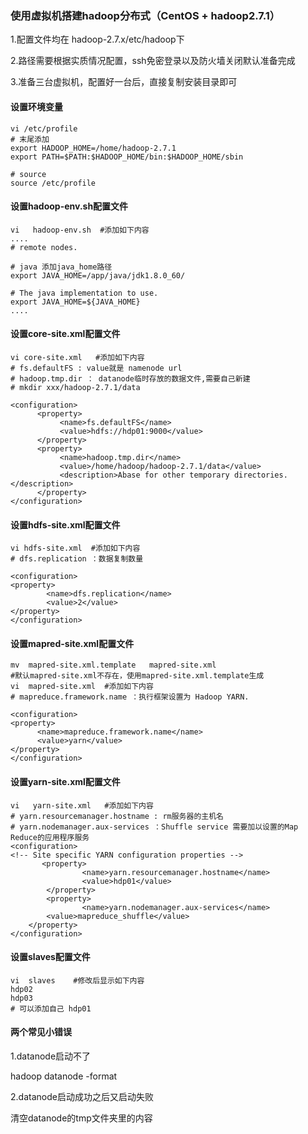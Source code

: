 ### 使用虚拟机搭建hadoop分布式（CentOS + hadoop2.7.1）

1.配置文件均在 hadoop-2.7.x/etc/hadoop下

2.路径需要根据实质情况配置，ssh免密登录以及防火墙关闭默认准备完成

3.准备三台虚拟机，配置好一台后，直接复制安装目录即可

#### 设置环境变量

```shell
vi /etc/profile
# 末尾添加
export HADOOP_HOME=/home/hadoop-2.7.1
export PATH=$PATH:$HADOOP_HOME/bin:$HADOOP_HOME/sbin

# source
source /etc/profile
```

#### 设置hadoop-env.sh配置文件

```shell
vi   hadoop-env.sh  #添加如下内容
....
# remote nodes.

# java 添加java_home路径
export JAVA_HOME=/app/java/jdk1.8.0_60/

# The java implementation to use.
export JAVA_HOME=${JAVA_HOME}
....
```

#### 设置core-site.xml配置文件

```shell
vi core-site.xml   #添加如下内容
# fs.defaultFS : value就是 namenode url
# hadoop.tmp.dir ： datanode临时存放的数据文件,需要自己新建
# mkdir xxx/hadoop-2.7.1/data  

<configuration>
      <property>
           <name>fs.defaultFS</name>
           <value>hdfs://hdp01:9000</value>
      </property>
      <property>
           <name>hadoop.tmp.dir</name>
           <value>/home/hadoop/hadoop-2.7.1/data</value>
           <description>Abase for other temporary directories.</description>
      </property>
</configuration>
```

#### 设置hdfs-site.xml配置文件

```shell
vi hdfs-site.xml  #添加如下内容
# dfs.replication ：数据复制数量

<configuration>
<property>
		<name>dfs.replication</name>
        <value>2</value>
</property>
</configuration>
```

#### 设置mapred-site.xml配置文件

```shell
mv  mapred-site.xml.template   mapred-site.xml  
#默认mapred-site.xml不存在，使用mapred-site.xml.template生成
vi  mapred-site.xml  #添加如下内容
# mapreduce.framework.name ：执行框架设置为 Hadoop YARN.

<configuration>
<property>
      <name>mapreduce.framework.name</name>
      <value>yarn</value>
</property>
</configuration>
```

#### 设置yarn-site.xml配置文件

```shell
vi   yarn-site.xml   #添加如下内容
# yarn.resourcemanager.hostname : rm服务器的主机名
# yarn.nodemanager.aux-services ：Shuffle service 需要加以设置的Map Reduce的应用程序服务
<configuration>
<!-- Site specific YARN configuration properties -->
       <property>
                <name>yarn.resourcemanager.hostname</name>
                <value>hdp01</value>
        </property>
        <property>
                <name>yarn.nodemanager.aux-services</name>
        <value>mapreduce_shuffle</value>
    </property>
</configuration>
```

#### 设置slaves配置文件

```shell
vi  slaves    #修改后显示如下内容
hdp02
hdp03
# 可以添加自己 hdp01
```

#### 两个常见小错误

1.datanode启动不了

hadoop datanode -format

2.datanode启动成功之后又启动失败

清空datanode的tmp文件夹里的内容
